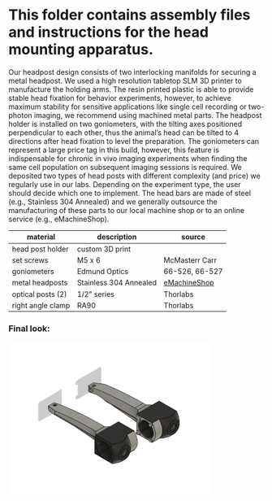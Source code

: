 # This folder contains assembly files and instructions for the head mounting apparatus. 

Our headpost design consists of two interlocking manifolds for securing a metal headpost. We used a high resolution tabletop SLM 3D printer to manufacture the holding arms. The resin printed plastic is able to provide stable head fixation for behavior experiments, however, to achieve maximum stability for sensitive applications like single cell recording or two-photon imaging, we recommend using machined metal parts. The headpost holder is installed on two goniometers, with the tilting axes positioned perpendicular to each other, thus the animal’s head can be tilted to 4 directions after head fixation to level the preparation. The goniometers can represent a large price tag in this build, however, this feature is indispensable for chronic in vivo imaging experiments when finding the same cell population on subsequent imaging sessions is required. We deposited two types of head posts with different complexity (and price) we regularly use in our labs. Depending on the experiment type, the user should decide which one to implement. The head bars are made of steel (e.g., Stainless 304 Annealed) and we generally outsource the manufacturing of these parts to our local machine shop or to an online service (e.g., eMachineShop).

| material | description | source |
| -------- | ----------- | ------ |
| head post holder | custom 3D print | |
|set screws| M5 x 6 | McMasterr Carr|
|goniometers| Edmund Optics | 66-526, 66-527 |
| metal headposts | Stainless 304 Annealed| [eMachineShop](https://www.emachineshop.com/)|
| optical posts (2) | 1/2" series| Thorlabs|
|right angle clamp| RA90| Thorlabs|

### Final look:
<img src="./Headpost Clamp/Headpost Clamp_model.png" alt="clamp" style="width:400px;"/>